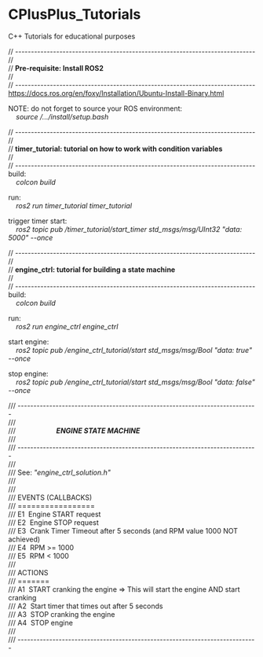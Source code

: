 # CPlusPlus_Tutorials

C++ Tutorials for educational purposes

// ----------------------------------------------------------------------------  
//  
// <b>Pre-requisite: Install ROS2</b>  
//  
// ----------------------------------------------------------------------------  
<a>https://docs.ros.org/en/foxy/Installation/Ubuntu-Install-Binary.html</a>

NOTE: do not forget to source your ROS environment:  
&nbsp;&nbsp;&nbsp;&nbsp;<i>source /.../install/setup.bash</i>  

// ----------------------------------------------------------------------------  
//  
// <b>timer_tutorial: tutorial on how to work with condition variables</b>  
//  
// ----------------------------------------------------------------------------  
build:  
&nbsp;&nbsp;&nbsp;&nbsp;<i>colcon build</i>  
    
run:  
&nbsp;&nbsp;&nbsp;&nbsp;<i>ros2 run timer_tutorial timer_tutorial</i>  

trigger timer start:  
&nbsp;&nbsp;&nbsp;&nbsp;<i>ros2 topic pub /timer_tutorial/start_timer std_msgs/msg/UInt32 "data: 5000" --once</i>  


// ----------------------------------------------------------------------------  
//  
// <b>engine_ctrl: tutorial for building a state machine</b>  
//  
// ----------------------------------------------------------------------------  
build:  
&nbsp;&nbsp;&nbsp;&nbsp;<i>colcon build</i>  
    
run:  
&nbsp;&nbsp;&nbsp;&nbsp;<i>ros2 run engine_ctrl engine_ctrl</i>  

start engine:  
&nbsp;&nbsp;&nbsp;&nbsp;<i>ros2 topic pub /engine_ctrl_tutorial/start std_msgs/msg/Bool "data: true" --once</i>  
    
stop engine:  
&nbsp;&nbsp;&nbsp;&nbsp;<i>ros2 topic pub /engine_ctrl_tutorial/start std_msgs/msg/Bool "data: false" --once</i>  
  
  
/// ----------------------------------------------------------------------------  
///  
///&nbsp;&nbsp;&nbsp;&nbsp;&nbsp;&nbsp;&nbsp;&nbsp;&nbsp;&nbsp;&nbsp;&nbsp;&nbsp;&nbsp;&nbsp;&nbsp;&nbsp;&nbsp;&nbsp;&nbsp;&nbsp;<b><i>ENGINE STATE MACHINE</i></b>  
///  
/// ----------------------------------------------------------------------------  
///  
///&nbsp;See: <i>"engine_ctrl_solution.h"</i>  
///  
///  
///&nbsp;EVENTS (CALLBACKS)  
///&nbsp;=================  
///&nbsp;E1&nbsp;&nbsp;Engine START request  
///&nbsp;E2&nbsp;&nbsp;Engine STOP request  
///&nbsp;E3&nbsp;&nbsp;Crank Timer Timeout after 5 seconds (and RPM value 1000 NOT achieved)  
///&nbsp;E4&nbsp;&nbsp;RPM >= 1000  
///&nbsp;E5&nbsp;&nbsp;RPM < 1000  
///  
///&nbsp;ACTIONS  
///&nbsp;=======  
///&nbsp;A1&nbsp;&nbsp;START cranking the engine => This will start the engine AND start cranking  
///&nbsp;A2&nbsp;&nbsp;Start timer that times out after 5 seconds  
///&nbsp;A3&nbsp;&nbsp;STOP cranking the engine  
///&nbsp;A4&nbsp;&nbsp;STOP engine  
///  
/// ----------------------------------------------------------------------------  

